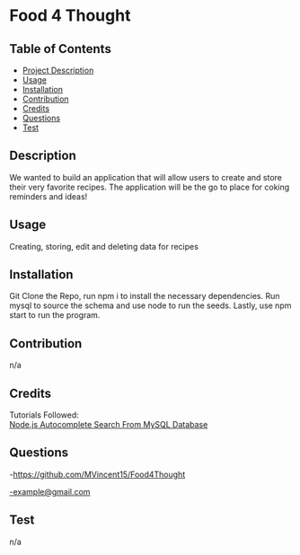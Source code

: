 # Food 4 Thought

  ## Table of Contents
  - [Project Description](#description)
  - [Usage](#usage)
  - [Installation](#installation)
  - [Contribution](#contribution)
  - [Credits](#credits)
  - [Questions](#questions)
  - [Test](#test)


  ## Description
  We wanted to build an application that will allow users to create and store their very favorite recipes. The application will be the go to place for coking reminders and ideas!

  ## Usage
  Creating, storing, edit and deleting data for recipes

  ## Installation
  Git Clone the Repo, run npm i to install the necessary dependencies. Run mysql to source the schema and use node to run the seeds. Lastly, use npm start to run the program.


  ## Contribution
  n/a

  ## Credits
  Tutorials Followed:<br>
  [Node.js Autocomplete Search From MySQL Database](https://www.tutsmake.com/node-js-mysql-autocomplete-search-example/)

  ## Questions
  -https://github.com/MVincent15/Food4Thought

  -example@gmail.com
  
  ## Test
  n/a
